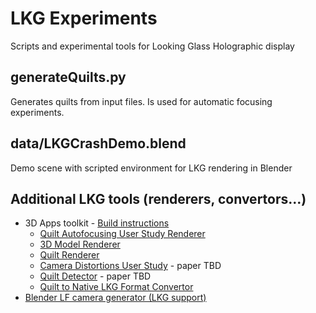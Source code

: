 # LKG Experiments
Scripts and experimental tools for Looking Glass Holographic display

## generateQuilts.py
Generates quilts from input files. Is used for automatic focusing experiments.

## data/LKGCrashDemo.blend
Demo scene with scripted environment for LKG rendering in Blender

## Additional LKG tools (renderers, convertors...) 
* 3D Apps toolkit - [Build instructions](https://github.com/dormon/3DApps)
  * [Quilt Autofocusing User Study Renderer](https://github.com/dormon/3DApps/blob/master/src/renderHoloFocusStudy.cpp)
  * [3D Model Renderer](https://github.com/dormon/3DApps/blob/master/src/renderHoloModel.cpp)
  * [Quilt Renderer](https://github.com/dormon/3DApps/blob/master/src/renderHoloFocus.cpp)
  * [Camera Distortions User Study](https://github.com/dormon/3DApps/blob/master/src/renderHoloUserStudy.cpp) - paper TBD
  * [Quilt Detector](https://github.com/dormon/3DApps/blob/master/src/quiltDetector.cpp) - paper TBD
  * [Quilt to Native LKG Format Convertor](https://github.com/dormon/3DApps/blob/master/src/quiltToNative.cpp)
* [Blender LF camera generator (LKG support)](https://github.com/ichlubna/blenderScripts/blob/master/LF/cameras.py)
